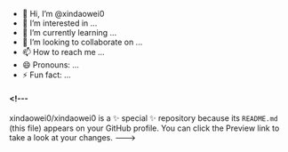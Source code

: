 * 👋 Hi, I’m @xindaowei0
* 👀 I’m interested in ...
* 🌱 I’m currently learning ...
* 💞️ I’m looking to collaborate on ...
* 📫 How to reach me ...
* 😄 Pronouns: ...
* ⚡ Fun fact: ...

#### <!---
xindaowei0/xindaowei0 is a ✨ special ✨ repository because its `README.md` (this file) appears on your GitHub profile.
You can click the Preview link to take a look at your changes.
--->
